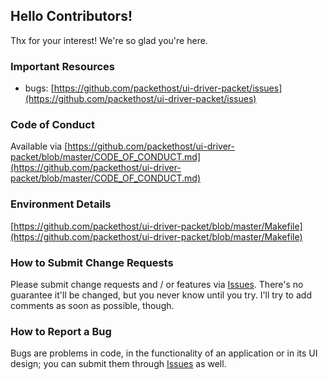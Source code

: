 ## Hello Contributors!
  Thx for your interest! We're so glad you're here. 

### Important Resources
  - bugs: [https://github.com/packethost/ui-driver-packet/issues](https://github.com/packethost/ui-driver-packet/issues)

### Code of Conduct
Available via [https://github.com/packethost/ui-driver-packet/blob/master/CODE_OF_CONDUCT.md](https://github.com/packethost/ui-driver-packet/blob/master/CODE_OF_CONDUCT.md)

### Environment Details
[https://github.com/packethost/ui-driver-packet/blob/master/Makefile](https://github.com/packethost/ui-driver-packet/blob/master/Makefile)

### How to Submit Change Requests
Please submit change requests and / or features via [Issues](https://github.com/packethost/ui-driver-packet/issues). There's no guarantee it'll be changed, but you never know until you try. I'll try to add comments as soon as possible, though.

### How to Report a Bug
Bugs are problems in code, in the functionality of an application or in its UI design; you can submit them through [Issues](https://github.com/packethost/ui-driver-packet/issues) as well.
